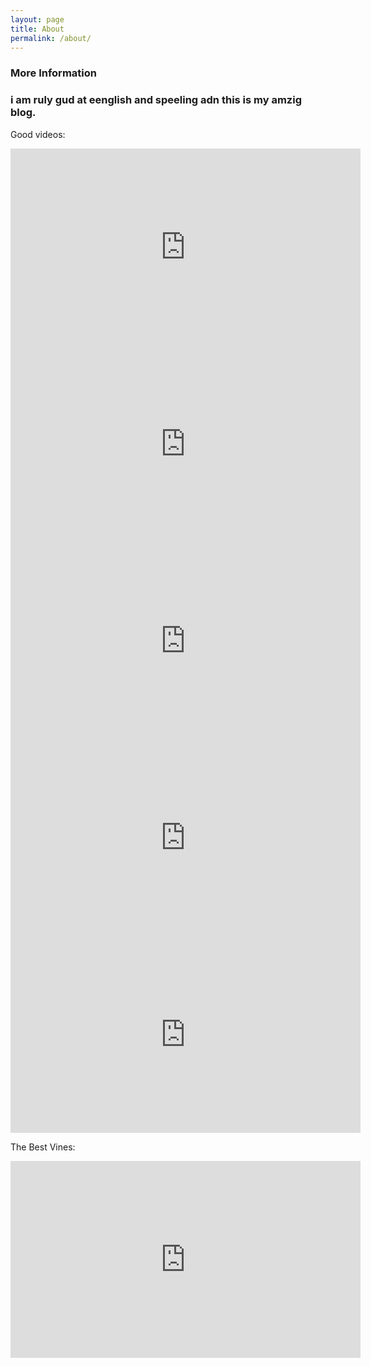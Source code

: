 ```yaml
---
layout: page
title: About
permalink: /about/
---
```


### More Information

### i am ruly gud at eenglish and speeling adn this is my amzig blog.

Good videos:

<iframe width="560" height="315" src="https://www.youtube.com/embed/ZN0pqkKhf1o" frameborder="0" allowfullscreen></iframe>

<iframe width="560" height="315" src="https://www.youtube.com/embed/u96H7kC60nk" frameborder="0" allowfullscreen></iframe>

<iframe width="560" height="315" src="https://www.youtube.com/embed/qjCrbdCSl4s" frameborder="0" allowfullscreen></iframe>

<iframe width="560" height="315" src="https://www.youtube.com/embed/Bgoe2kYFyiQ" frameborder="0" allowfullscreen></iframe>

<iframe width="560" height="315" src="https://www.youtube.com/embed/VpCiiMB6IRQ" frameborder="0" allowfullscreen></iframe>


The Best Vines:

<iframe width="560" height="315" src="https://www.youtube.com/embed/videoseries?list=PLEb3UPVMI0SsumXMwXjarrNwlChWLxZJh" frameborder="0" allowfullscreen></iframe>


